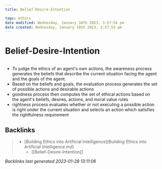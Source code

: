 ```yaml
---
title: Belief-Desire-Intention

tags: ethics 
date modified: Wednesday, January 18th 2023, 3:57:54 pm
date created: Wednesday, January 18th 2023, 3:57:53 pm
---
```


# Belief-Desire-Intention
```toc
```

- To judge the ethics of an agent's own actions, the awareness process generates the beliefs that describe the current situation facing the agent and the goals of the agent.
- Based on the beliefs and goals, the evaluation process generates the set of possible actions and desirable actions
- goodness process then computes the set of ethical actions based on the agent's beliefs, desires, actions, and moral value rules
- rightness process evaluates whether or not executing a possible action is right under the current situation and selects an action which satisfies the rightfulness requirement

## Backlinks

> - [Building Ethics into Artificial Intelligence](Building Ethics into Artificial Intelligence.md)
>   - [[Belief-Desire-Intention]]

_Backlinks last generated 2023-01-28 13:11:06_
